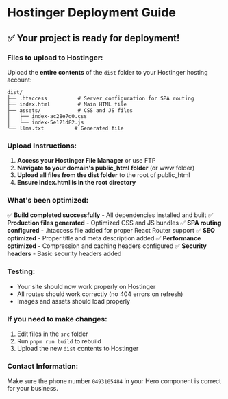 # Hostinger Deployment Guide

## ✅ Your project is ready for deployment!

### Files to upload to Hostinger:
Upload the **entire contents** of the `dist` folder to your Hostinger hosting account:

```
dist/
├── .htaccess          # Server configuration for SPA routing
├── index.html         # Main HTML file
├── assets/            # CSS and JS files
│   ├── index-ac28e7d0.css
│   └── index-5e121d82.js
└── llms.txt          # Generated file
```

### Upload Instructions:

1. **Access your Hostinger File Manager** or use FTP
2. **Navigate to your domain's public_html folder** (or www folder)
3. **Upload all files from the dist folder** to the root of public_html
4. **Ensure index.html is in the root directory**

### What's been optimized:

✅ **Build completed successfully** - All dependencies installed and built
✅ **Production files generated** - Optimized CSS and JS bundles
✅ **SPA routing configured** - .htaccess file added for proper React Router support
✅ **SEO optimized** - Proper title and meta description added
✅ **Performance optimized** - Compression and caching headers configured
✅ **Security headers** - Basic security headers added

### Testing:
- Your site should now work properly on Hostinger
- All routes should work correctly (no 404 errors on refresh)
- Images and assets should load properly

### If you need to make changes:
1. Edit files in the `src` folder
2. Run `pnpm run build` to rebuild
3. Upload the new `dist` contents to Hostinger

### Contact Information:
Make sure the phone number `0493105484` in your Hero component is correct for your business.


